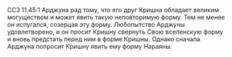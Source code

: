 ССЗ 11.45:1	Арджуна рад тому, что его друг Кришна обладает великим могуществом и может явить такую неповторимую форму. Тем не менее он испугался, созерцая эту форму. Любопытство Арджуны удовлетворено, и он просит Кришну свернуть Свою вселенскую форму и вновь предстать перед ним в форме Кришны. Однако сначала Арджуна попросит Кришну явить ему форму Нараяны.